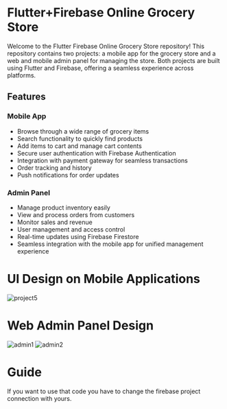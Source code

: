 # Flutter+Firebase Online Grocery Store

Welcome to the Flutter Firebase Online Grocery Store repository! This repository contains two projects: a mobile app for the grocery store and a web and mobile admin panel for managing the store. Both projects are built using Flutter and Firebase, offering a seamless experience across platforms.

## Features

### Mobile App
- Browse through a wide range of grocery items
- Search functionality to quickly find products
- Add items to cart and manage cart contents
- Secure user authentication with Firebase Authentication
- Integration with payment gateway for seamless transactions
- Order tracking and history
- Push notifications for order updates

### Admin Panel
- Manage product inventory easily
- View and process orders from customers
- Monitor sales and revenue
- User management and access control
- Real-time updates using Firebase Firestore
- Seamless integration with the mobile app for unified management experience
  
# UI Design on Mobile Applications
![project5](https://github.com/offfahad/grocery-shopping-app/assets/19569802/8c2b528a-d78e-4fd9-9549-4f6bf01828d1)

# Web Admin Panel Design
![admin1](https://github.com/offfahad/grocery-shopping-app/assets/19569802/002c54e3-7faa-4e92-9721-16aea17b57fe)
![admin2](https://github.com/offfahad/grocery-shopping-app/assets/19569802/ac6470a2-1adf-4388-b86b-4ee0529dc0e9)

# Guide
If you want to use that code you have to change the firebase project connection with yours.


